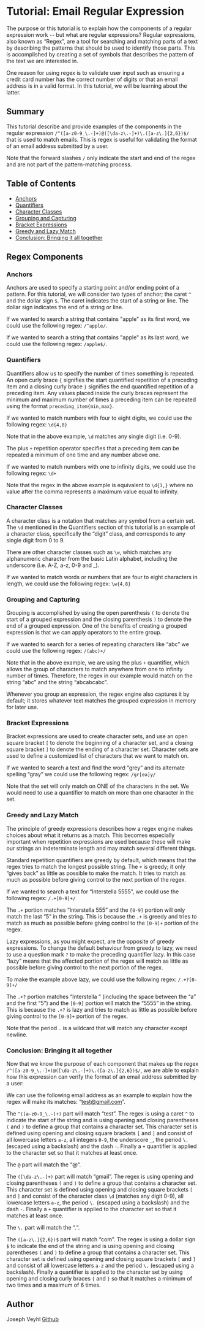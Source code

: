 # Tutorial: Email Regular Expression

The purpose or this tutorial is to explain how the components of a regular expression work -- but what are regular expressions? Regular expressions, also known as “Regex”, are a tool for searching and matching parts of a text by describing the patterns that should be used to identify those parts. This is accomplished by creating a set of symbols that describes the pattern of the text we are interested in.

One reason for using regex is to validate user input such as ensuring a credit card number has the correct number of digits or that an email address is in a valid format. In this tutorial, we will be learning about the latter.

## Summary

This tutorial describe and provide examples of the components in the regular expression `/^([a-z0-9_\.-]+)@([\da-z\.-]+)\.([a-z\.]{2,6})$/` that is used to match emails. This is regex is useful for validating the format of an email address submitted by a user.

Note that the forward slashes `/` only indicate the start and end of the regex and are not part of the pattern-matching process.

## Table of Contents

- [Anchors](#anchors)
- [Quantifiers](#quantifiers)
- [Character Classes](#character-classes)
- [Grouping and Capturing](#grouping-and-capturing)
- [Bracket Expressions](#bracket-expressions)
- [Greedy and Lazy Match](#greedy-and-lazy-match)
- [Conclusion: Bringing it all together](#conclusion-bringing-it-all-together)

## Regex Components

### Anchors

Anchors are used to specify a starting point and/or ending point of a pattern. For this tutorial, we will consider two types of anchor; the caret `^` and the dollar sign `$`. The caret indicates the start of a string or line. The dollar sign indicates the end of a string or line.

If we wanted to search a string that contains "apple" as its first word, we could use the following regex: `/^apple/`.

If we wanted to search a string that contains "apple" as its last word, we could use the following regex: `/apple$/`.

### Quantifiers

Quantifiers allow us to specify the number of times something is repeated. An open curly brace `{` signifies the start quantified repetition of a preceding item and a closing curly brace `}` signifies the end quantified repetition of a preceding item. Any values placed inside the curly braces represent the minimum and maximum number of times a preceding item can be repeated using the format `preceding_item{min,max}`.

If we wanted to match numbers with four to eight digits, we could use the following regex: `\d{4,8}`

Note that in the above example, `\d` matches any single digit (i.e. 0-9).

The plus `+` repetition operator specifies that a preceding item can be repeated a minimum of one time and any number above one.

If we wanted to match numbers with one to infinity digits, we could use the following regex: `\d+`

Note that the regex in the above example is equivalent to `\d{1,}` where no value after the comma represents a maximum value equal to infinity.

### Character Classes

A character class is a notation that matches any symbol from a certain set. The `\d` mentioned in the Quantifiers section of this tutorial is an example of a character class, specifically the “digit” class, and corresponds to any single digit from 0 to 9.

There are other character classes such as `\w`, which matches any alphanumeric character from the basic Latin alphabet, including the underscore (i.e. A-Z, a-z, 0-9 and \_).

If we wanted to match words or numbers that are four to eight characters in length, we could use the following regex: `\w{4,8}`

### Grouping and Capturing

Grouping is accomplished by using the open parenthesis `(` to denote the start of a grouped expression and the closing parenthesis `)` to denote the end of a grouped expression. One of the benefits of creating a grouped expression is that we can apply operators to the entire group.

If we wanted to search for a series of repeating characters like “abc” we could use the following regex: `/(abc)+/`

Note that in the above example, we are using the plus `+` quantifier, which allows the group of characters to match anywhere from one to infinity number of times. Therefore, the regex in our example would match on the string “abc” and the string “abcabcabc”.

Whenever you group an expression, the regex engine also captures it by default; it stores whatever text matches the grouped expression in memory for later use.

### Bracket Expressions

Bracket expressions are used to create character sets, and use an open square bracket `[` to denote the beginning of a character set, and a closing square bracket `]` to denote the ending of a character set. Character sets are used to define a customized list of characters that we want to match on.

If we wanted to search a text and find the word “grey” and its alternate spelling “gray” we could use the following regex: `/gr[ea]y/`

Note that the set will only match on ONE of the characters in the set. We would need to use a quantifier to match on more than one character in the set.

### Greedy and Lazy Match

The principle of greedy expressions describes how a regex engine makes choices about what it returns as a match. This becomes especially important when repetition expressions are used because these will make our strings an indeterminate length and may match several different things.

Standard repetition quantifiers are greedy by default, which means that the regex tries to match the longest possible string. The `+` is greedy; it only “gives back” as little as possible to make the match. It tries to match as much as possible before giving control to the next portion of the regex.

If we wanted to search a text for “Interstella 5555”, we could use the following regex: `/.+[0-9]+/`

The `.+` portion matches “Interstella 555” and the `[0-9]` portion will only match the last “5” in the string. This is because the `.+` is greedy and tries to match as much as possible before giving control to the `[0-9]+` portion of the regex.

Lazy expressions, as you might expect, are the opposite of greedy expressions. To change the default behaviour from greedy to lazy, we need to use a question mark `?` to make the preceding quantifier lazy. In this case “lazy” means that the affected portion of the regex will match as little as possible before giving control to the next portion of the regex.

To make the example above lazy, we could use the following regex: `/.+?[0-9]+/`

The `.+?` portion matches “Interstella ” (including the space between the “a” and the first “5”) and the `[0-9]` portion will match the “5555” in the string. This is because the `.+?` is lazy and tries to match as little as possible before giving control to the `[0-9]+` portion of the regex.

Note that the period `.` is a wildcard that will match any character except newline.

### Conclusion: Bringing it all together

Now that we know the purpose of each component that makes up the regex `/^([a-z0-9_\.-]+)@([\da-z\.-]+)\.([a-z\.]{2,6})$/`, we are able to explain how this expression can verify the format of an email address submitted by a user:

We can use the following email address as an example to explain how the regex will make its matches: “test@gmail.com”.

The `^([a-z0-9_\.-]+)` part will match “test”. The regex is using a caret `^` to indicate the start of the string and is using opening and closing parentheses `(` and `)` to define a group that contains a character set. This character set is defined using opening and closing square brackets `[` and `]` and consist of all lowercase letters `a-z`, all integers `0-9`, the underscore `_`, the period `\.` (escaped using a backslash) and the dash `-`. Finally a `+` quantifier is applied to the character set so that it matches at least once.

The `@` part will match the “@“.

The `([\da-z\.-]+)` part will match “gmail”. The regex is using opening and closing parentheses `(` and `)` to define a group that contains a character set. This character set is defined using opening and closing square brackets `[` and `]` and consist of the character class `\d` (matches any digit 0-9), all lowercase letters `a-z`, the period `\.` (escaped using a backslash) and the dash `-`. Finally a `+` quantifier is applied to the character set so that it matches at least once.

The `\.` part will match the “.“.

The `([a-z\.]{2,6})$` part will match “com”. The regex is using a dollar sign `$` to indicate the end of the string and is using opening and closing parentheses `(` and `)` to define a group that contains a character set. This character set is defined using opening and closing square brackets `[` and `]` and consist of all lowercase letters `a-z` and the period `\.` (escaped using a backslash). Finally a quantifier is applied to the character set by using opening and closing curly braces `{` and `}` so that it matches a minimum of two times and a maximum of 6 times.

## Author

Joseph Veyhl [Github](https://github.com/jveyhl/jve_regex_tutorial)

